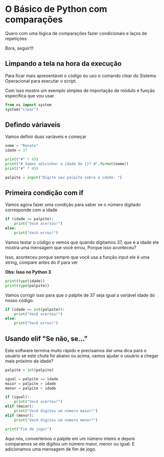 # O Básico de Python com comparações

Quero com uma lógica de comparações fazer condicionais e laços de repetições

Bora, seguir!!!

## Limpando a tela na hora da execução

Para ficar mais apresentável o código eu uso o comando clear do Sistema Operacional para executar o script.

Com isso mostro um exemplo simples de importação de módulo e função especifica que vou usar.

```python
from os import system 
system("clear")
```

## Defindo váriaveis

Vamos definir duas variáveis e começar

```python
nome = "Renato"
idade = 37

print("#" * 45)
print("# Vamos adivinhar a idade do {}? #".format(nome))
print("#" * 45)

palpite = input("Digite seu palpite sobre a idade: ")
```

## Primeira condição com if

Vamos agora fazer uma condição para saber se o número digitado corresponde com a idade

```python
if (idade == palpite):
    print("Você acertou!")
else:
    print("Você errou!")
```

Vamos testar o código e vemos que quando digitamos 37, que é a idade ele mostra uma mensagem que você errou, Porque isso aconteceu?

Isso, aconteceu porque sempre que você usa a função input ele é uma string, compare antes do if para ver

**Obs: Isso no Python 3**

```python
print(type(idade))
print(type(palpite))
```

Vamos corrigir isso para que o palpite de 37 seja igual a variável idade do nosso código.

```python
if (idade == int(palpite)):
    print("Você acertou!")
else:
    print("Você errou!")
```

## Usando elif "Se não, se..."

Este software termina muito rápido e precisamos dar uma dica para o usuário se este chute foi abaixo ou acima, vamos ajudar o usuário a chegar mais próximo da idade?

```python
palpite = int(palpite)

igual = palpite == idade
maior = palpite > idade
menor = palpite < idade

if (igual):
    print("Você acertou!")
elif (maior):
    print("Você digitou um número maior!")
elif (menor):
    print("Você digitou um número menor!")

print("Fim de jogo!")
```

Aqui nós, convertemos o palpite em um número inteiro e depois comparamos se ele digitou um número maior, menor ou igual. E adicionamos uma mensagem de fim de jogo.

